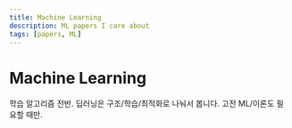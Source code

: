 ```yaml
---
title: Machine Learning
description: ML papers I care about
tags: [papers, ML]
---
```


# Machine Learning

학습 알고리즘 전반. 딥러닝은 구조/학습/최적화로 나눠서 봅니다. 고전 ML/이론도 필요할 때만.
